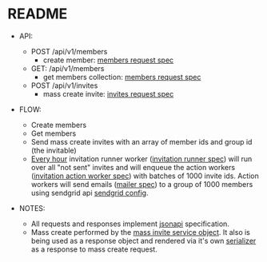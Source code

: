 # README

- API:
  * POST /api/v1/members
    - create member:
    [members request spec](spec/requests/api/v1/members_spec.rb)
  * GET: /api/v1/members
    - get members collection:
    [members request spec](spec/requests/api/v1/members_spec.rb)
  * POST /api/v1/invites
    - mass create invite:
    [invites request spec](spec/requests/api/v1/invites_spec.rb)
    
- FLOW:
  - Create members
  - Get members 
  - Send mass create invites with an array of member ids and group id (the invitable)
  - [Every hour](config/sidekiq.yml) invitation runner worker ([invitation runner spec](spec/workers/invitation_runner_worker_spec.rb:))
    will run over all "not sent" invites and will enqueue the action workers ([invitation action worker spec](spec/workers/invitation_runner_worker_spec.rb)) with batches of 1000 invite ids. Action workers will send emails ([mailer spec](spec/mailers/member_invite_mailer_spec.rb)) to a group of 1000 members using sendgrid api [sendgrid config](config/initializers/action_mailer.rb).

- NOTES:
  - All requests and responses implement [jsonapi](https://jsonapi.org/) specification.
  - Mass create performed by the [mass invite service object](spec/services/mass_invite_create_spec.rb). It also is being used as a response object and rendered via it's own [serializer](app/serializers/mass_invite_create_serializer.rb) as a response to mass create request.
